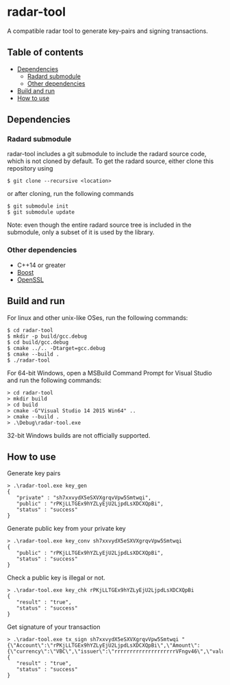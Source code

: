 # radar-tool

A compatible radar tool to generate key-pairs and signing transactions.

## Table of contents

* [Dependencies](#dependencies)
  * [Radard submodule](#radard-submodule)
  * [Other dependencies](#other-dependencies)
* [Build and run](#build-and-run)
* [How to use](#How-to-use)


## Dependencies

### Radard submodule

radar-tool includes a git submodule to include the radard
source code, which is not cloned by default. To get the
radard source, either clone this repository using
```
$ git clone --recursive <location>
```
or after cloning, run the following commands
```
$ git submodule init
$ git submodule update
```

Note: even though the entire radard source tree is included
in the submodule, only a subset of it is used by the library.

### Other dependencies

* C++14 or greater
* [Boost](http://www.boost.org/)
* [OpenSSL](https://www.openssl.org/)

## Build and run

For linux and other unix-like OSes, run the following commands:

```
$ cd radar-tool
$ mkdir -p build/gcc.debug
$ cd build/gcc.debug
$ cmake ../.. -Dtarget=gcc.debug
$ cmake --build .
$ ./radar-tool
```

For 64-bit Windows, open a MSBuild Command Prompt for Visual Studio
and run the following commands:

```
> cd radar-tool
> mkdir build
> cd build
> cmake -G"Visual Studio 14 2015 Win64" ..
> cmake --build .
> .\Debug\radar-tool.exe
```

32-bit Windows builds are not officially supported. 

## How to use

Generate key pairs

```
> .\radar-tool.exe key_gen
{
   "private" : "sh7xxvydX5eSXVXgrqvVpw5Smtwqi",
   "public" : "rPKjLLTGEx9hYZLyEjU2LjpdLsXDCXQpBi",
   "status" : "success"
}
```

Generate public key from your private key 

```
> .\radar-tool.exe key_conv sh7xxvydX5eSXVXgrqvVpw5Smtwqi
{
   "public" : "rPKjLLTGEx9hYZLyEjU2LjpdLsXDCXQpBi",
   "status" : "success"
}
```

Check a public key is illegal or not.

```
> .\radar-tool.exe key_chk rPKjLLTGEx9hYZLyEjU2LjpdLsXDCXQpBi
{
   "result" : "true",
   "status" : "success"
}
```

Get signature of your transaction

```
> .\radar-tool.exe tx_sign sh7xxvydX5eSXVXgrqvVpw5Smtwqi "{\"Account\":\"rPKjLLTGEx9hYZLyEjU2LjpdLsXDCXQpBi\",\"Amount\":{\"currency\":\"VBC\",\"issuer\":\"rrrrrrrrrrrrrrrrrrrrVFngv46\",\"value\":\"1000\"},\"Destination\":\"rJUG2KtMLn3rCYb1986svLraAeDfcLk1xb\",\"Fee\":\"1000\",\"Flags\":2147483648,\"Sequence\":18,\"TransactionType\":\"Payment\"}"
{
   "result" : "true",
   "status" : "success"
}
```